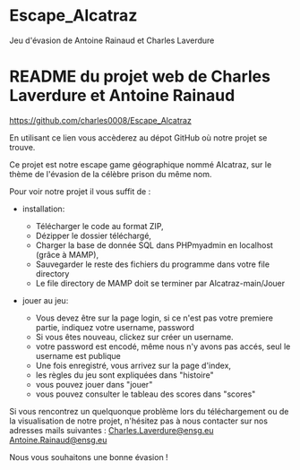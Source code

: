 # Escape_Alcatraz
Jeu d'évasion de Antoine Rainaud et Charles Laverdure


README du projet web de Charles Laverdure et Antoine Rainaud
============================================================

https://github.com/charles0008/Escape_Alcatraz

En utilisant ce lien vous accèderez au dépot GitHub où notre projet se trouve.

Ce projet est notre escape game géographique nommé Alcatraz, sur le thème de l'évasion de la
célèbre prison du même nom.

Pour voir notre projet il vous suffit de : 

- installation:

	- Télécharger le code au format ZIP,
	- Dézipper le dossier téléchargé,
	- Charger la base de donnée SQL dans PHPmyadmin en localhost (grâce à MAMP),
	- Sauvegarder le reste des fichiers du programme dans votre file directory
	- Le file directory de MAMP doit se terminer par Alcatraz-main/Jouer


- jouer au jeu: 

	- Vous devez être sur la page login, si ce n'est pas votre premiere partie, indiquez votre username, password
	- Si vous êtes nouveau, clickez sur créer un username.
	- votre password est encodé, même nous n'y avons pas accés, seul le username est publique
	- Une fois enregistré, vous arrivez sur la page d'index, 
	- les règles du jeu sont expliquées dans "histoire"
	- vous pouvez jouer dans "jouer"
	- vous pouvez consulter le tableau des scores dans "scores"




Si vous rencontrez un quelquonque problème lors du téléchargement ou de la visualisation
de notre projet, n'hésitez pas à nous contacter sur nos adresses mails suivantes : 
Charles.Laverdure@ensg.eu
Antoine.Rainaud@ensg.eu

Nous vous souhaitons une bonne évasion ! 
